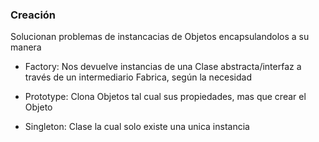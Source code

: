### Creación

Solucionan problemas de instancacias
de Objetos encapsulandolos a su manera

* Factory: Nos devuelve instancias de una Clase abstracta/interfaz
a través de un intermediario Fabrica, según la necesidad
 
* Prototype: Clona Objetos tal cual sus propiedades, mas que crear el Objeto

* Singleton: Clase la cual solo existe una unica instancia
